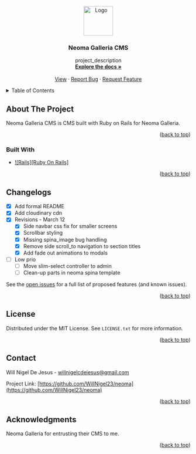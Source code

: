 <a name="readme-top"></a>

<!-- PROJECT LOGO -->
<br />
<div align="center">
  <a href="https://github.com/WillNigel23/neoma">
    <img src="https://neoma-art-f09cf502b2f9.herokuapp.com/assets/logo_icon-fe30872c147da3830cde1410edcdaaa499955653b989a3472ef03457261e30ec.svg" alt="Logo" width="80" height="80">
  </a>

<h3 align="center">Neoma Galleria CMS</h3>

  <p align="center">
    project_description
    <br />
    <a href="https://github.com/github_username/repo_name"><strong>Explore the docs »</strong></a>
    <br />
    <br />
    <a href="https://neoma-art-f09cf502b2f9.herokuapp.com">View</a>
    ·
    <a href="https://github.com/WillNigel23/neoma/issues">Report Bug</a>
    ·
    <a href="https://github.com/WillNigel23/neoma/issues">Request Feature</a>
  </p>
</div>

<!-- TABLE OF CONTENTS -->
<details>
  <summary>Table of Contents</summary>
  <ol>
    <li>
      <a href="#about-the-project">About The Project</a>
      <ul>
        <li><a href="#built-with">Built With</a></li>
      </ul>
    </li>
    <li><a href="#changelogs">Changelogs</a></li>
    <li><a href="#contact">Contact</a></li>
    <li><a href="#acknowledgments">Acknowledgments</a></li>
  </ol>
</details>

<!-- ABOUT THE PROJECT -->
## About The Project

Neoma Galleria CMS is CMS built with Ruby on Rails for Neoma Galleria.

<p align="right">(<a href="#readme-top">back to top</a>)</p>

### Built With

* [![Rails][Ruby On Rails]][Rails-url]

<p align="right">(<a href="#readme-top">back to top</a>)</p>

## Changelogs

- [x] Add formal README
- [x] Add cloudinary cdn
- [x] Revisions - March 12
    - [x] Side navbar css fix for smaller screens
    - [x] Scrollbar styling
    - [x] Missing spina_image bug handling
    - [x] Remove side scroll_to navigation to section titles
    - [x] Add fade out animations to modals
- [ ] Low prio
    - [ ] Move slim-select controller to admin
    - [ ] Clean-up parts in neoma spina template

See the [open issues](https://github.com/WillNigel23/neoma/issues) for a full list of proposed features (and known issues).

<p align="right">(<a href="#readme-top">back to top</a>)</p>

<!-- LICENSE -->
## License

Distributed under the MIT License. See `LICENSE.txt` for more information.

<p align="right">(<a href="#readme-top">back to top</a>)</p>



<!-- CONTACT -->
## Contact

Will Nigel De Jesus - willnigelcdejesus@gmail.com

Project Link: [https://github.com/WillNigel23/neoma](https://github.com/WillNigel23/neoma)

<p align="right">(<a href="#readme-top">back to top</a>)</p>


<!-- ACKNOWLEDGMENTS -->
## Acknowledgments

Neoma Galleria for entrusting their CMS to me.

<p align="right">(<a href="#readme-top">back to top</a>)</p>

<!-- MARKDOWN LINKS & IMAGES -->
<!-- https://www.markdownguide.org/basic-syntax/#reference-style-links -->
[Rails-url]: https://img.shields.io/badge/rails-%23CC0000.svg?style=for-the-badge&logo=ruby-on-rails&logoColor=white
